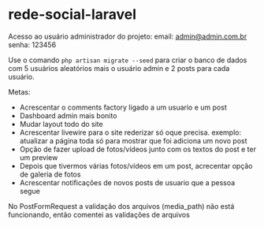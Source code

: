 # rede-social-laravel

Acesso ao usuário administrador do projeto:
email: admin@admin.com.br
senha: 123456

Use o comando `php artisan migrate --seed` para criar o banco de dados com 5 usuários aleatórios mais o usuário admin e 2 posts para cada usuário.


Metas: 
- Acrescentar o comments factory ligado a um usuario e um post
- Dashboard admin mais bonito
- Mudar layout todo do site
- Acrescentar livewire para o site rederizar só oque precisa. exemplo: atualizar a página toda só para mostrar que foi adiciona um novo post
- Opção de fazer upload de fotos/vídeos junto com os textos do post e ter um preview
- Depois que tivermos várias fotos/vídeos em um post, acrecentar opção de galeria de fotos
- Acrescentar notificações de novos posts de usuario que a pessoa segue


No PostFormRequest a validação dos arquivos (media_path) não está funcionando, então comentei as validações de arquivos